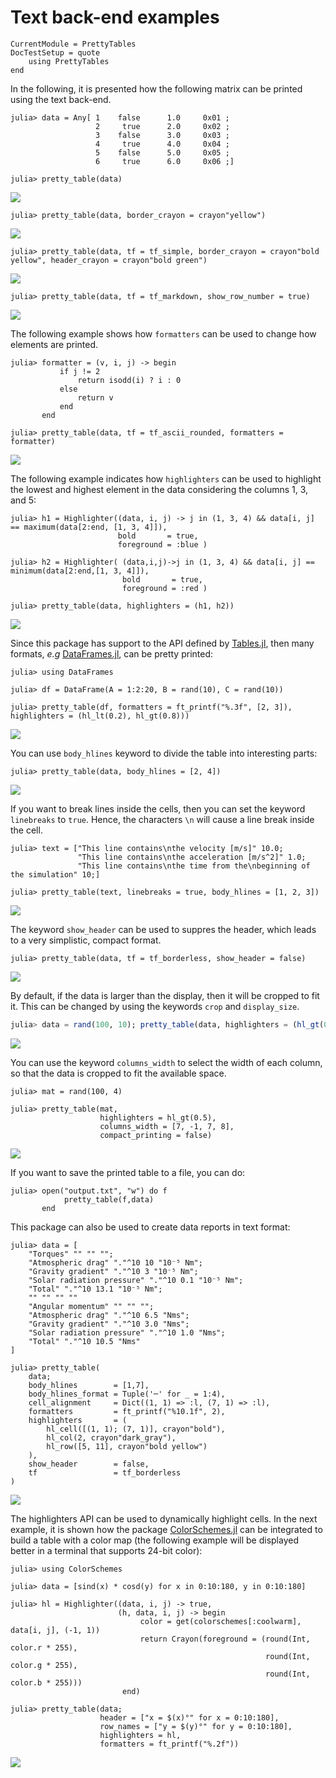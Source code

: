 Text back-end examples
======================

```@meta
CurrentModule = PrettyTables
DocTestSetup = quote
    using PrettyTables
end
```

In the following, it is presented how the following matrix can be printed using
the text back-end.

```julia-repl
julia> data = Any[ 1    false      1.0     0x01 ;
                   2     true      2.0     0x02 ;
                   3    false      3.0     0x03 ;
                   4     true      4.0     0x04 ;
                   5    false      5.0     0x05 ;
                   6     true      6.0     0x06 ;]
```

```julia-repl
julia> pretty_table(data)
```

![](../assets/ex_00001.png)

```julia-repl
julia> pretty_table(data, border_crayon = crayon"yellow")
```

![](../assets/ex_00002.png)

```julia-repl
julia> pretty_table(data, tf = tf_simple, border_crayon = crayon"bold yellow", header_crayon = crayon"bold green")
```

![](../assets/ex_00003.png)

```julia-repl
julia> pretty_table(data, tf = tf_markdown, show_row_number = true)
```

![](../assets/ex_00004.png)

The following example shows how `formatters` can be used to change how elements
are printed.

```julia-repl
julia> formatter = (v, i, j) -> begin
           if j != 2
               return isodd(i) ? i : 0
           else
               return v
           end
       end

julia> pretty_table(data, tf = tf_ascii_rounded, formatters = formatter)
```

![](../assets/ex_00005.png)

The following example indicates how `highlighters` can be used to highlight the
lowest and highest element in the data considering the columns 1, 3, and 5:

```julia-repl
julia> h1 = Highlighter((data, i, j) -> j in (1, 3, 4) && data[i, j] == maximum(data[2:end, [1, 3, 4]]),
                        bold       = true,
                        foreground = :blue )

julia> h2 = Highlighter( (data,i,j)->j in (1, 3, 4) && data[i, j] == minimum(data[2:end,[1, 3, 4]]),
                         bold       = true,
                         foreground = :red )

julia> pretty_table(data, highlighters = (h1, h2))
```

![](../assets/ex_00006.png)

Since this package has support to the API defined by
[Tables.jl](https://github.com/JuliaData/Tables.jl), then many formats, *e.g*
[DataFrames.jl](https://github.com/JuliaData/DataFrames.jl), can be pretty
printed:

```julia-repl
julia> using DataFrames

julia> df = DataFrame(A = 1:2:20, B = rand(10), C = rand(10))

julia> pretty_table(df, formatters = ft_printf("%.3f", [2, 3]), highlighters = (hl_lt(0.2), hl_gt(0.8)))
```

![](../assets/ex_00007.png)

You can use `body_hlines` keyword to divide the table into interesting parts:

```julia-repl
julia> pretty_table(data, body_hlines = [2, 4])
```

![](../assets/ex_00008.png)

If you want to break lines inside the cells, then you can set the keyword
`linebreaks` to `true`. Hence, the characters `\n` will cause a line break
inside the cell.

```julia-repl
julia> text = ["This line contains\nthe velocity [m/s]" 10.0;
               "This line contains\nthe acceleration [m/s^2]" 1.0;
               "This line contains\nthe time from the\nbeginning of the simulation" 10;]

julia> pretty_table(text, linebreaks = true, body_hlines = [1, 2, 3])
```

![](../assets/ex_00009.png)

The keyword `show_header` can be used to suppres the header, which leads to a
very simplistic, compact format.

```julia-repl
julia> pretty_table(data, tf = tf_borderless, show_header = false)
```

![](../assets/ex_00010.png)

By default, if the data is larger than the display, then it will be cropped to
fit it. This can be changed by using the keywords `crop` and `display_size`.

```julia
julia> data = rand(100, 10); pretty_table(data, highlighters = (hl_gt(0.5),))
```

![](../assets/ex_00012.png)

You can use the keyword `columns_width` to select the width of each column, so
that the data is cropped to fit the available space.

```julia-repl
julia> mat = rand(100, 4)

julia> pretty_table(mat,
                    highlighters = hl_gt(0.5),
                    columns_width = [7, -1, 7, 8],
                    compact_printing = false)
```

![](../assets/ex_00014.png)

If you want to save the printed table to a file, you can do:

```julia-repl
julia> open("output.txt", "w") do f
            pretty_table(f,data)
       end
```

This package can also be used to create data reports in text format:

```julia-repl
julia> data = [
    "Torques" "" "" "";
    "Atmospheric drag" "."^10 10 "10⁻⁵ Nm";
    "Gravity gradient" "."^10 3 "10⁻⁵ Nm";
    "Solar radiation pressure" "."^10 0.1 "10⁻⁵ Nm";
    "Total" "."^10 13.1 "10⁻⁵ Nm";
    "" "" "" ""
    "Angular momentum" "" "" "";
    "Atmospheric drag" "."^10 6.5 "Nms";
    "Gravity gradient" "."^10 3.0 "Nms";
    "Solar radiation pressure" "."^10 1.0 "Nms";
    "Total" "."^10 10.5 "Nms"
]

julia> pretty_table(
    data;
    body_hlines        = [1,7],
    body_hlines_format = Tuple('─' for _ = 1:4),
    cell_alignment     = Dict((1, 1) => :l, (7, 1) => :l),
    formatters         = ft_printf("%10.1f", 2),
    highlighters       = (
        hl_cell([(1, 1); (7, 1)], crayon"bold"),
        hl_col(2, crayon"dark_gray"),
        hl_row([5, 11], crayon"bold yellow")
    ),
    show_header        = false,
    tf                 = tf_borderless
)
```

![](../assets/ex_00013.png)

The highlighters API can be used to dynamically highlight cells. In the next
example, it is shown how the package
[ColorSchemes.jl](https://github.com/JuliaGraphics/ColorSchemes.jl) can be
integrated to build a table with a color map (the following example will be
displayed better in a terminal that supports 24-bit color):

```julia-repl
julia> using ColorSchemes

julia> data = [sind(x) * cosd(y) for x in 0:10:180, y in 0:10:180]

julia> hl = Highlighter((data, i, j) -> true,
                        (h, data, i, j) -> begin
                             color = get(colorschemes[:coolwarm], data[i, j], (-1, 1))
                             return Crayon(foreground = (round(Int, color.r * 255),
                                                         round(Int, color.g * 255),
                                                         round(Int, color.b * 255)))
                         end)

julia> pretty_table(data;
                    header = ["x = $(x)°" for x = 0:10:180],
                    row_names = ["y = $(y)°" for y = 0:10:180],
                    highlighters = hl,
                    formatters = ft_printf("%.2f"))
```

![](../assets/ex_00015.png)
